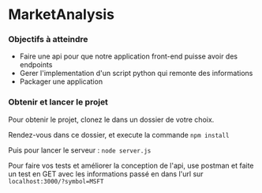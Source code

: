 # MarketAnalysis

### Objectifs à atteindre

* Faire une api pour que notre application front-end puisse avoir des endpoints
* Gerer l'implementation d'un script python qui remonte des informations
* Packager une application

### Obtenir et lancer le projet

Pour obtenir le projet, clonez le dans un dossier de votre choix.

Rendez-vous dans ce dossier, et execute la commande ```npm install```

Puis pour lancer le serveur : ```node server.js```

Pour faire vos tests et améliorer la conception de l'api, use postman et faite un test en GET avec les informations passé en dans l'url sur ```localhost:3000/?symbol=MSFT```
